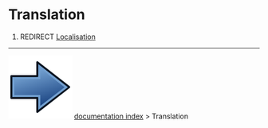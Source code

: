 # Translation
1.  REDIRECT [Localisation](Localisation.md)



---
![](images/Button_right.svg) [documentation index](../README.md) > Translation
